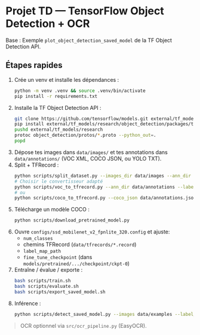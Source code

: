 # Projet TD — TensorFlow Object Detection + OCR

Base : Exemple `plot_object_detection_saved_model` de la TF Object Detection API.

## Étapes rapides
1. Crée un venv et installe les dépendances :
   ```bash
   python -m venv .venv && source .venv/bin/activate
   pip install -r requirements.txt
   ```
2. Installe la TF Object Detection API :
   ```bash
   git clone https://github.com/tensorflow/models.git external/tf_models
   pip install external/tf_models/research/object_detection/packages/tf2/setup.py
   pushd external/tf_models/research
   protoc object_detection/protos/*.proto --python_out=.
   popd
   ```
3. Dépose tes images dans `data/images/` et tes annotations dans `data/annotations/` (VOC XML, COCO JSON, ou YOLO TXT).
4. Split + TFRecord :
   ```bash
   python scripts/split_dataset.py --images_dir data/images --ann_dir data/annotations --out_dir data/splits --unlabeled_fraction 0.30
   # Choisir le convertisseur adapté
   python scripts/voc_to_tfrecord.py --ann_dir data/annotations --label_map label_map.pbtxt
   # ou
   python scripts/coco_to_tfrecord.py --coco_json data/annotations.json --label_map label_map.pbtxt
   ```
5. Télécharge un modèle COCO :
   ```bash
   python scripts/download_pretrained_model.py
   ```
6. Ouvre `configs/ssd_mobilenet_v2_fpnlite_320.config` et ajuste:
   - `num_classes`
   - chemins TFRecord (`data/tfrecords/*.record`)
   - `label_map_path`
   - `fine_tune_checkpoint` (dans `models/pretrained/.../checkpoint/ckpt-0`)
7. Entraîne / évalue / exporte :
   ```bash
   bash scripts/train.sh
   bash scripts/evaluate.sh
   bash scripts/export_saved_model.sh
   ```
8. Inférence :
   ```bash
   python scripts/detect_saved_model.py --images data/examples --label_map label_map.pbtxt --out runs/inference --score_thr 0.5
   ```

> OCR optionnel via `src/ocr_pipeline.py` (EasyOCR).
